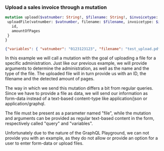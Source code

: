 ### Upload a sales invoice through a mutation

```graphql
mutation upload($vatnumber: String!, $filename: String!, $invoicetype: InvoiceTypeArgument!) {
 uploadFile(vatnumber: $vatnumber, filename: $filename, invoicetype: $invoicetype) { 
   id,
   amountOfPages
 } 
}
```
```json
{"variables": { "vatnumber": "0123123123", "filename": "test_upload.pdf", "invoicetype": "SALE"}}
``` 

In this example we will call a mutation with the goal of uploading a file for a specific administration.
Just like our previous example, we will provide arguments to determine the administration, as well as the name and the type of the file.
The uploaded file will in turn provide us with an ID, the filename and the detected amount of pages.

The way in which we send this mutation differs a bit from regular queries. Since we have to provide a file as data, we 
will send our information as form-data instead of a text-based content-type like application/json or application/graphql.

The file must be present as a parameter named "file", while the mutation and arguments can be provided as regular text-based 
content in the form, respectively called "query" and "variables".

Unfortunately due to the nature of the GraphQL Playground, we can not provide you with an example, as they do not 
allow or provide an option for a user to enter form-data or upload files.